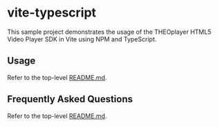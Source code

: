 # vite-typescript

This sample project demonstrates the usage of the THEOplayer HTML5 Video Player SDK in Vite using NPM and TypeScript.

## Usage

Refer to the top-level [README.md](../../README.md).

## Frequently Asked Questions

Refer to the top-level [README.md](../../README.md).
